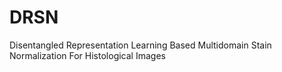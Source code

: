 # DRSN
Disentangled Representation Learning Based Multidomain Stain Normalization For Histological Images
